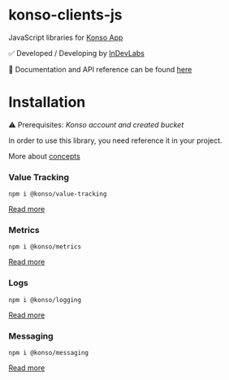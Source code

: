 # konso-clients-js

JavaScript libraries for [Konso App](https://app.konso.io)

✅ Developed / Developing by [InDevLabs](https://indevlabs.de)

📖 Documentation and API reference can be found [here](https://docs.konso.io)

# Installation

⚠️ Prerequisites: *Konso account and created bucket*

In order to use this library, you need reference it in your project.

More about [concepts](https://docs.konso.io/get-started/concepts)

### Value Tracking

```
npm i @konso/value-tracking
```

[Read more](./value-tracking/Readme.md)

### Metrics 

```
npm i @konso/metrics

```
[Read more](./metrics/Readme.md)

### Logs

```
npm i @konso/logging
```
[Read more](./logs/Readme.md)

### Messaging

```
npm i @konso/messaging
```

[Read more](./messaging/Readme.md)
